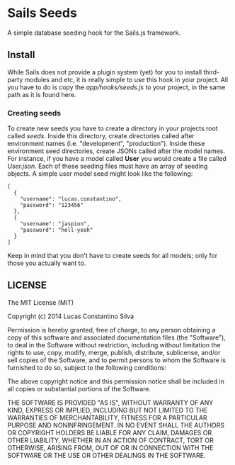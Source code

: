 Sails Seeds
===========

A simple database seeding hook for the Sails.js framework.

## Install

While Sails does not provide a plugin system (yet) for you to install third-party modules and etc, it is really simple to use this hook in your project. All you have to do is copy the *app/hooks/seeds.js* to your project, in the same path as it is found here.

### Creating seeds

To create new seeds you have to create a directory in your projects root called *seeds*. Inside this directory, create directories called after environment names (i.e. "development", "production"). Inside these environment seed directories, create JSONs called after the model names. For instance, if you have a model called **User** you would create a file called *User.json*. Each of these seeding files must have an array of seeding objects. A simple user model seed might look like the following:

```
[
  {
    "username": "lucas.constantino",
    "password": "123456"
  },
  {
    "username": "jaspion",
    "password": "hell-yeah"
  }
]
```

Keep in mind that you don't have to create seeds for all models; only for those you actually want to.

## LICENSE

The MIT License (MIT)

Copyright (c) 2014 Lucas Constantino Silva

Permission is hereby granted, free of charge, to any person obtaining a copy
of this software and associated documentation files (the "Software"), to deal
in the Software without restriction, including without limitation the rights
to use, copy, modify, merge, publish, distribute, sublicense, and/or sell
copies of the Software, and to permit persons to whom the Software is
furnished to do so, subject to the following conditions:

The above copyright notice and this permission notice shall be included in all
copies or substantial portions of the Software.

THE SOFTWARE IS PROVIDED "AS IS", WITHOUT WARRANTY OF ANY KIND, EXPRESS OR
IMPLIED, INCLUDING BUT NOT LIMITED TO THE WARRANTIES OF MERCHANTABILITY,
FITNESS FOR A PARTICULAR PURPOSE AND NONINFRINGEMENT. IN NO EVENT SHALL THE
AUTHORS OR COPYRIGHT HOLDERS BE LIABLE FOR ANY CLAIM, DAMAGES OR OTHER
LIABILITY, WHETHER IN AN ACTION OF CONTRACT, TORT OR OTHERWISE, ARISING FROM,
OUT OF OR IN CONNECTION WITH THE SOFTWARE OR THE USE OR OTHER DEALINGS IN THE
SOFTWARE.
